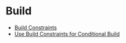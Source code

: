 # Build

* [Build Constraints](https://godoc.org/go/build#hdr-Build_Constraints)
* [Use Build Constraints for Conditional Build](https://github.com/northbright/Notes/blob/master/Golang/build/use-build-constraints-for-conditional-build.md)
